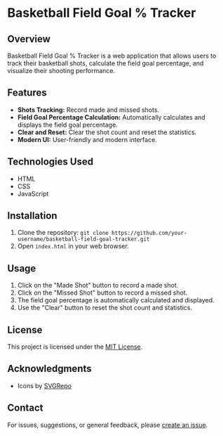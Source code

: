 # Basketball Field Goal % Tracker

## Overview
Basketball Field Goal % Tracker is a web application that allows users to track their basketball shots, calculate the field goal percentage, and visualize their shooting performance.

## Features
- **Shots Tracking:** Record made and missed shots.
- **Field Goal Percentage Calculation:** Automatically calculates and displays the field goal percentage.
- **Clear and Reset:** Clear the shot count and reset the statistics.
- **Modern UI:** User-friendly and modern interface.

## Technologies Used
- HTML
- CSS
- JavaScript

## Installation
1. Clone the repository: `git clone https://github.com/your-username/basketball-field-goal-tracker.git`
2. Open `index.html` in your web browser.

## Usage
1. Click on the "Made Shot" button to record a made shot.
2. Click on the "Missed Shot" button to record a missed shot.
3. The field goal percentage is automatically calculated and displayed.
4. Use the "Clear" button to reset the shot count and statistics.


## License
This project is licensed under the [MIT License](LICENSE).

## Acknowledgments
- Icons by [SVGRepo](https://www.svgrepo.com/)

## Contact
For issues, suggestions, or general feedback, please [create an issue](https://github.com/your-username/basketball-field-goal-tracker/issues).

